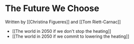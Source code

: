 # The Future We Choose
Written by [[Christina Figueres]] and [[Tom Riett-Carnac]]

- [[The world in 2050 if we don't stop the heating]]
- [[The world in 2050 if we commit to lowering the heating]]